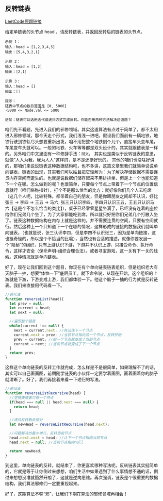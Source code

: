 ## 反转链表

[LeetCode原题链接](https://leetcode.cn/problems/UHnkqh/)

给定单链表的头节点 head ，请反转链表，并返回反转后的链表的头节点。

```
示例 1：
输入：head = [1,2,3,4,5]
输出：[5,4,3,2,1]

示例 2：
输入：head = [1,2]
输出：[2,1]

示例 3：
输入：head = []
输出：[]
 
提示：
链表中节点的数目范围是 [0, 5000]
-5000 <= Node.val <= 5000

进阶：链表可以选用迭代或递归方式完成反转。你能否用两种方法解决这道题？
```

咱们先不看题，先进入我们的邪修领域。其实这道算法有点过于简单了，都不太用进入邪修领域，那今天走个形式，我们浅浅一进吧。假设我们面前有一辆地铁，地铁行驶到铁轨尽头想要重新出发，咱不用把整个地铁倒个儿个，直接车头变车尾，车尾变车头就可以。一般的地铁、火车等等都是双头设计的，其实就跟链表是一样的。另外咱们中文里面有一种修辞手法：`回文`， 其实也是类似于反转链表的意思，就像”人人为我，我为人人”这样的，是不是还挺好玩的。
其他的咱们也没啥好讲的，那咱们来说说链表这种数据结构吧，也不多讲，这篇文章里我们就简单说说单向链表，链表的出现，其实我们可以姑且把它理解为：为了解决存储数据不需要连贯内存空间而诞生的。也就是说数据们储存起来不用排排坐，但是上一个也能知道下一个在哪。怎么做到的呢？也很简单，只要每个节点上带着下一个节点的位置信息就行（咱们俗称指针），打个不是那么恰当的比方：就好像你们几个人去吃席（这几个人呢，比较特殊，都带着自己的朋友，但是你跟朋友之间却不认识，好比张三 -> 李四 -> 王五 -> 马六, 张三只认识李四，李四只认识王五，王五只认识马六【这是个不怎么恰当的类比】），桌子已经零零星星坐满了，已经没有连着的座位给你们兄弟几个坐了，为了大家都能吃到席，所以就只好把你们兄弟几个打散入坐了。链表这种数据结构在内存上就是这样的，并不需要连贯的空间，只要有空间就行。然后这种上一个只知道下一个在哪的情况，这样形成的链接的数据我们就叫单向链表。（也就是说，张三认识李四，但是李四不认识张三，因为是单向链接，这也挺奇怪的，所以是个不恰当的比喻），当然也有合适的描述，就像你要发展一个“隐秘”的组织，只有上游认识下游，下游并不认识上游，只接受命令、执行命令，这样才安全（保命声明-组织合理合法）。或者寻宝游戏，这一关有下一关的线索。这种情况就是单向链表。

好了，现在让我们回到这个题目，你现在有个单向链表链表组织，但是组织老大有天脑子一抽，想要“体恤一下”底层员工，就下命令说，从现在开始，这个组织的上游就是下游，下游变成上游，我们都体验一下。他这个脑子一抽的行为就是反转链表。我们来直接用代码看一下。

```js
//迭代法
function reverseList(head){
  let prev = null;
  let current = head;
  let next = null;

  //遍历整个链表
  while(current !== null) {
    next = current.next; //先记住下一个节点
    current.next = prev; //当前节点指向前一个节点，反转开始
    prev = current; //前一个节点就变成了当前节点
    current = next; //当前节点就变成了下一个节点
  }
  return prev;
}
```

这样这个单向链表的反转工作就完成，怎么样是不是很简单，如果理解不了的话，其实可以自己画画图，前期刚学链表的小伙伴一定要学着画图，画着画着你的脑子就清晰了。好了，我们再接着来看一下递归的写法。

```js
//递归法
function reverseListRecursive(head) {
  //空链表或者只有一个节点
  if(head === null || head.next === null) {
    return head;
  }

  //递归反转剩余部分
  let newHead = reverseListRecursive(head.next);

  //问题解决的最小单元，反转当前节点
  head.next.next = head; //让下一个节点指向当前节点
  head.next = null; //当前节点指向null

  return newHead;
}
```

到这里，单向链表的反转，就结束了，你更喜欢哪种写法呢。反转链表其实挺简单的，它就是等于让你倒过来想想，咱们生活中如果遇到了什么事情想不通的话，倒过来想想没准就豁然开朗了，这就是逆向思维。再次强调，链表是个很重要的数据结构，我们算法邪修们一定要重视起来。

好了，这期算法不够“邪”，让我们下期在算法的邪修领域再相会！

